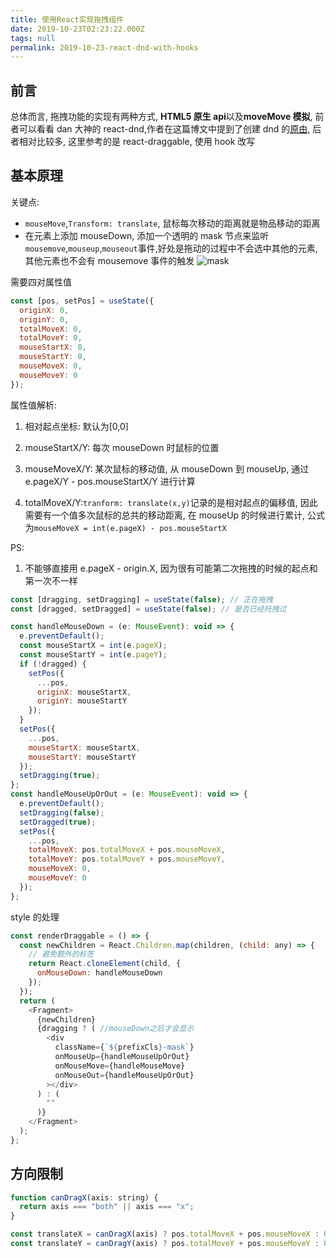 ```yaml
---
title: 使用React实现拖拽组件
date: 2019-10-23T02:23:22.000Z
tags: null
permalink: 2019-10-23-react-dnd-with-hooks
---
```


## 前言

总体而言, 拖拽功能的实现有两种方式, **HTML5 原生 api**以及**moveMove 模拟**, 前者可以看看 dan 大神的 react-dnd,作者在这篇博文中提到了创建 dnd 的[原由](https://medium.com/@dan_abramov/the-future-of-drag-and-drop-apis-249dfea7a15f), 后者相对比较多, 这里参考的是 react-draggable, 使用 hook 改写

## 基本原理

关键点:

- `mouseMove`,`Transform: translate`, 鼠标每次移动的距离就是物品移动的距离
- 在元素上添加 mouseDown, 添加一个透明的 mask 节点来监听`mousemove`,`mouseup`,`mouseout`事件,好处是拖动的过程中不会选中其他的元素, 其他元素也不会有 mousemove 事件的触发
  ![mask]()

需要四对属性值

```js
const [pos, setPos] = useState({
  originX: 0,
  originY: 0,
  totalMoveX: 0,
  totalMoveY: 0,
  mouseStartX: 0,
  mouseStartY: 0,
  mouseMoveX: 0,
  mouseMoveY: 0
});
```

属性值解析:

1. 相对起点坐标: 默认为[0,0]

2. mouseStartX/Y: 每次 mouseDown 时鼠标的位置

3. mouseMoveX/Y: 某次鼠标的移动值, 从 mouseDown 到 mouseUp, 通过 e.pageX/Y - pos.mouseStartX/Y 进行计算

4. totalMoveX/Y:`tranform: translate(x,y)`记录的是相对起点的偏移值, 因此需要有一个值多次鼠标的总共的移动距离, 在 mouseUp 的时候进行累计, 公式为`mouseMoveX = int(e.pageX) - pos.mouseStartX`

PS:

1. 不能够直接用 e.pageX - origin.X, 因为很有可能第二次拖拽的时候的起点和第一次不一样

```js
const [dragging, setDragging] = useState(false); // 正在拖拽
const [dragged, setDragged] = useState(false); // 是否已经托拽过
```

```js
const handleMouseDown = (e: MouseEvent): void => {
  e.preventDefault();
  const mouseStartX = int(e.pageX);
  const mouseStartY = int(e.pageY);
  if (!dragged) {
    setPos({
      ...pos,
      originX: mouseStartX,
      originY: mouseStartY
    });
  }
  setPos({
    ...pos,
    mouseStartX: mouseStartX,
    mouseStartY: mouseStartY
  });
  setDragging(true);
};
const handleMouseUpOrOut = (e: MouseEvent): void => {
  e.preventDefault();
  setDragging(false);
  setDragged(true);
  setPos({
    ...pos,
    totalMoveX: pos.totalMoveX + pos.mouseMoveX,
    totalMoveY: pos.totalMoveY + pos.mouseMoveY,
    mouseMoveX: 0,
    mouseMoveY: 0
  });
};
```

style 的处理

```js
const renderDraggable = () => {
  const newChildren = React.Children.map(children, (child: any) => {
    // 避免额外的标签
    return React.cloneElement(child, {
      onMouseDown: handleMouseDown
    });
  });
  return (
    <Fragment>
      {newChildren}
      {dragging ? ( //mouseDown之后才会显示
        <div
          className={`${prefixCls}-mask`}
          onMouseUp={handleMouseUpOrOut}
          onMouseMove={handleMouseMove}
          onMouseOut={handleMouseUpOrOut}
        ></div>
      ) : (
        ""
      )}
    </Fragment>
  );
};
```

## 方向限制

```js
function canDragX(axis: string) {
  return axis === "both" || axis === "x";
}

const translateX = canDragX(axis) ? pos.totalMoveX + pos.mouseMoveX : 0;
const translateY = canDragY(axis) ? pos.totalMoveY + pos.mouseMoveY : 0;
```
